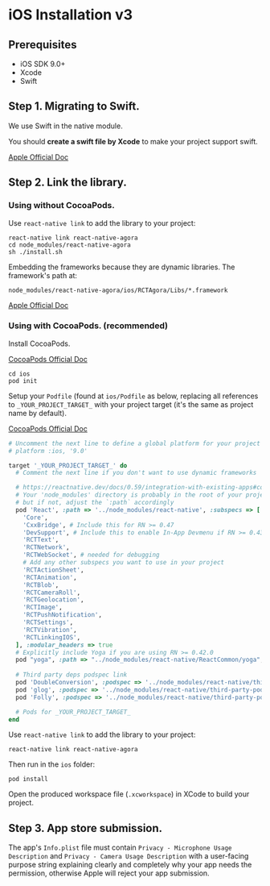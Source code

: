 # iOS Installation v3

## Prerequisites

* iOS SDK 9.0+
* Xcode
* Swift

## Step 1. Migrating to Swift.

We use Swift in the native module.

You should **create a swift file by Xcode** to make your project support swift.

[Apple Official Doc](https://developer.apple.com/documentation/swift/migrating_your_objective-c_code_to_swift)

## Step 2. Link the library.

### Using without CocoaPods.

Use `react-native link` to add the library to your project:

```shell script
react-native link react-native-agora
cd node_modules/react-native-agora
sh ./install.sh
```

Embedding the frameworks because they are dynamic libraries. The framework's path at:

```shell script
node_modules/react-native-agora/ios/RCTAgora/Libs/*.framework
```

[Apple Official Doc](https://developer.apple.com/library/archive/technotes/tn2435/_index.html#//apple_ref/doc/uid/DTS40017543-CH1-EMBED_IN_APP_SECTION)

### Using with CocoaPods. (**recommended**)

Install CocoaPods.

[CocoaPods Official Doc](https://guides.cocoapods.org/using/getting-started.html)

```shell script
cd ios
pod init
```

Setup your `Podfile` (found at `ios/Podfile` as below, replacing all references to `_YOUR_PROJECT_TARGET_` with your project target (it's the same as project name by default).

[CocoaPods Official Doc](https://guides.cocoapods.org/using/using-cocoapods.html)

```ruby
# Uncomment the next line to define a global platform for your project
# platform :ios, '9.0'

target '_YOUR_PROJECT_TARGET_' do
  # Comment the next line if you don't want to use dynamic frameworks

  # https://reactnative.dev/docs/0.59/integration-with-existing-apps#configuring-cocoapods-dependencies
  # Your 'node_modules' directory is probably in the root of your project,
  # but if not, adjust the `:path` accordingly
  pod 'React', :path => '../node_modules/react-native', :subspecs => [
    'Core',
    'CxxBridge', # Include this for RN >= 0.47
    'DevSupport', # Include this to enable In-App Devmenu if RN >= 0.43
    'RCTText',
    'RCTNetwork',
    'RCTWebSocket', # needed for debugging
    # Add any other subspecs you want to use in your project
    'RCTActionSheet',
    'RCTAnimation',
    'RCTBlob',
    'RCTCameraRoll',
    'RCTGeolocation',
    'RCTImage',
    'RCTPushNotification',
    'RCTSettings',
    'RCTVibration',
    'RCTLinkingIOS',
  ], :modular_headers => true
  # Explicitly include Yoga if you are using RN >= 0.42.0
  pod "yoga", :path => "../node_modules/react-native/ReactCommon/yoga", :modular_headers => true
  
  # Third party deps podspec link
  pod 'DoubleConversion', :podspec => '../node_modules/react-native/third-party-podspecs/DoubleConversion.podspec', :modular_headers => false
  pod 'glog', :podspec => '../node_modules/react-native/third-party-podspecs/glog.podspec', :modular_headers => false
  pod 'Folly', :podspec => '../node_modules/react-native/third-party-podspecs/Folly.podspec', :modular_headers => false

  # Pods for _YOUR_PROJECT_TARGET_
end

```

Use `react-native link` to add the library to your project:

```shell script
react-native link react-native-agora
```

Then run in the `ios` folder:

```shell script
pod install
```

Open the produced workspace file (`.xcworkspace`) in XCode to build your project.

## Step 3. App store submission.

The app's `Info.plist` file must contain `Privacy - Microphone Usage Description` and `Privacy - Camera Usage Description` with a user-facing purpose string explaining clearly and completely why your app needs the permission, otherwise Apple will reject your app submission.

